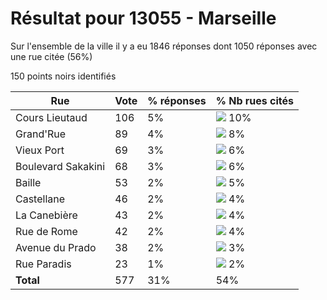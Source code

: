 # Résultat pour 13055 - Marseille

Sur l'ensemble de la ville il y a eu 1846 réponses dont 1050 réponses avec une rue citée (56%)

150 points noirs identifiés

| Rue | Vote | % réponses | % Nb rues cités|
|-----|------|------------|----------------|
| Cours Lieutaud | 106 | 5% | <img src="../../img/bar_10.gif" />&nbsp;10%|
| Grand'Rue | 89 | 4% | <img src="../../img/bar_8.gif" />&nbsp;8%|
| Vieux Port | 69 | 3% | <img src="../../img/bar_6.gif" />&nbsp;6%|
| Boulevard Sakakini | 68 | 3% | <img src="../../img/bar_6.gif" />&nbsp;6%|
| Baille | 53 | 2% | <img src="../../img/bar_5.gif" />&nbsp;5%|
| Castellane | 46 | 2% | <img src="../../img/bar_4.gif" />&nbsp;4%|
| La Canebière | 43 | 2% | <img src="../../img/bar_4.gif" />&nbsp;4%|
| Rue de Rome | 42 | 2% | <img src="../../img/bar_4.gif" />&nbsp;4%|
| Avenue du Prado | 38 | 2% | <img src="../../img/bar_3.gif" />&nbsp;3%|
| Rue Paradis | 23 | 1% | <img src="../../img/bar_2.gif" />&nbsp;2%|
| **Total** | 577 | 31% | 54%|
